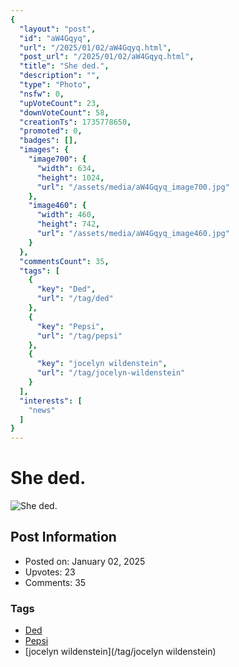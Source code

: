 ```yaml
---
{
  "layout": "post",
  "id": "aW4Gqyq",
  "url": "/2025/01/02/aW4Gqyq.html",
  "post_url": "/2025/01/02/aW4Gqyq.html",
  "title": "She ded.",
  "description": "",
  "type": "Photo",
  "nsfw": 0,
  "upVoteCount": 23,
  "downVoteCount": 58,
  "creationTs": 1735778650,
  "promoted": 0,
  "badges": [],
  "images": {
    "image700": {
      "width": 634,
      "height": 1024,
      "url": "/assets/media/aW4Gqyq_image700.jpg"
    },
    "image460": {
      "width": 460,
      "height": 742,
      "url": "/assets/media/aW4Gqyq_image460.jpg"
    }
  },
  "commentsCount": 35,
  "tags": [
    {
      "key": "Ded",
      "url": "/tag/ded"
    },
    {
      "key": "Pepsi",
      "url": "/tag/pepsi"
    },
    {
      "key": "jocelyn wildenstein",
      "url": "/tag/jocelyn-wildenstein"
    }
  ],
  "interests": [
    "news"
  ]
}
---
```


# She ded.

![She ded.](/assets/media/aW4Gqyq_image700.jpg)

## Post Information

- Posted on: January 02, 2025
- Upvotes: 23
- Comments: 35

### Tags

- [Ded](/tag/Ded)
- [Pepsi](/tag/Pepsi)
- [jocelyn wildenstein](/tag/jocelyn wildenstein)
